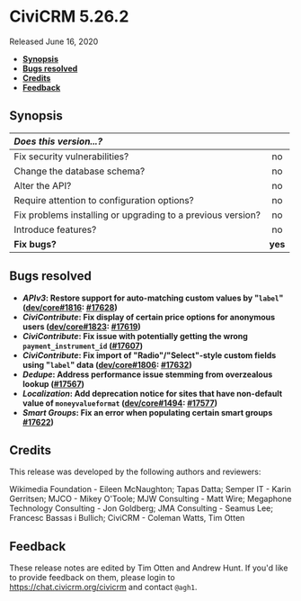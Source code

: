 # CiviCRM 5.26.2

Released June 16, 2020

- **[Synopsis](#synopsis)**
- **[Bugs resolved](#bugs)**
- **[Credits](#credits)**
- **[Feedback](#feedback)**

## <a name="synopsis"></a>Synopsis

| *Does this version...?*                                         |         |
|:--------------------------------------------------------------- |:-------:|
| Fix security vulnerabilities?                                   |   no    |
| Change the database schema?                                     |   no    |
| Alter the API?                                                  |   no    |
| Require attention to configuration options?                     |   no    |
| Fix problems installing or upgrading to a previous version?     |   no    |
| Introduce features?                                             |   no    |
| **Fix bugs?**                                                   | **yes** |

## <a name="bugs"></a>Bugs resolved

* **_APIv3_: Restore support for auto-matching custom values by "`label`" ([dev/core#1816](https://lab.civicrm.org/dev/core/-/issues/1816): [#17628](https://github.com/civicrm/civicrm-core/pull/17628))**
* **_CiviContribute_: Fix display of certain price options for anonymous users ([dev/core#1823](https://lab.civicrm.org/dev/core/-/issues/1823): [#17619](https://github.com/civicrm/civicrm-core/pull/17619))**
* **_CiviContribute_: Fix issue with potentially getting the wrong `payment_instrument_id` ([#17607](https://github.com/civicrm/civicrm-core/pull/17607))** 
* **_CiviContribute_: Fix import of "Radio"/"Select"-style custom fields using "`label`" data ([dev/core#1806](https://lab.civicrm.org/dev/core/-/issues/1806): [#17632](https://github.com/civicrm/civicrm-core/pull/17632))**
* **_Dedupe_: Address performance issue stemming from overzealous lookup ([#17567](https://github.com/civicrm/civicrm-core/pull/17567))**
* **_Localization_: Add deprecation notice for sites that have non-default value of `moneyvalueformat` ([dev/core#1494](https://lab.civicrm.org/dev/core/-/issues/1494): [#17577](https://github.com/civicrm/civicrm-core/pull/17577))**
* **_Smart Groups_: Fix an error when populating certain smart groups [#17622](https://github.com/civicrm/civicrm-core/pull/17622))**

## <a name="credits"></a>Credits

This release was developed by the following authors and reviewers:

Wikimedia Foundation - Eileen McNaughton; Tapas Datta; Semper IT - Karin Gerritsen; 
MJCO - Mikey O'Toole; MJW Consulting - Matt Wire; Megaphone Technology Consulting - Jon Goldberg; 
JMA Consulting - Seamus Lee; Francesc Bassas i Bullich; CiviCRM - Coleman Watts, Tim Otten

## <a name="feedback"></a>Feedback

These release notes are edited by Tim Otten and Andrew Hunt.  If you'd like to
provide feedback on them, please login to https://chat.civicrm.org/civicrm and
contact `@agh1`.
